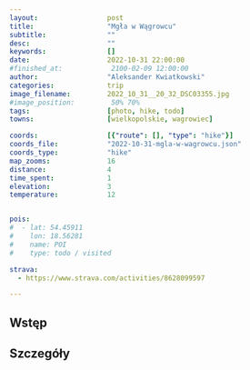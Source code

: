 ```yaml
---
layout:                 post
title:                  "Mgła w Wągrowcu"
subtitle:               ""
desc:                   ""
keywords:               []
date:                   2022-10-31 22:00:00
#finished_at:            2100-02-09 12:00:00
author:                 "Aleksander Kwiatkowski"
categories:             trip
image_filename:         2022_10_31__20_32_DSC03355.jpg
#image_position:         50% 70%
tags:                   [photo, hike, todo]
towns:                  [wielkopolskie, wagrowiec]

coords:                 [{"route": [], "type": "hike"}]
coords_file:            "2022-10-31-mgla-w-wagrowcu.json"
coords_type:            "hike"
map_zooms:              16
distance:               4
time_spent:             1
elevation:              3
temperature:            12


pois:
#  - lat: 54.45911
#    lon: 18.56281
#    name: POI
#    type: todo / visited

strava:
  - https://www.strava.com/activities/8628099597

---
```



## Wstęp

## Szczegóły
